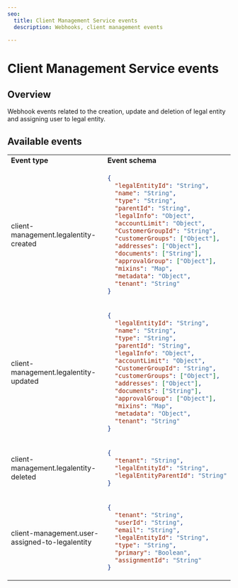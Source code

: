 ```yaml
---
seo:
  title: Client Management Service events
  description: Webhooks, client management events

---
```


# Client Management Service events

## Overview

Webhook events related to the creation, update and deletion of legal entity and assigning user to legal entity.

## Available events

<table>
  <tr>
    <td><b>Event type</b></td>
    <td><b>Event schema</b></td>
  </tr>
<tr>
    <td>client-management.legalentity-created</td>
<td>

```json
{
  "legalEntityId": "String",
  "name": "String",
  "type": "String",
  "parentId": "String",
  "legalInfo": "Object",
  "accountLimit": "Object",
  "CustomerGroupId": "String",
  "customerGroups": ["Object"],
  "addresses": ["Object"],
  "documents": ["String"],
  "approvalGroup": ["Object"],
  "mixins": "Map",
  "metadata": "Object",
  "tenant": "String"
}
```
</td>
  </tr>
<tr>
    <td>client-management.legalentity-updated</td>
<td>

```json
{
  "legalEntityId": "String",
  "name": "String",
  "type": "String",
  "parentId": "String",
  "legalInfo": "Object",
  "accountLimit": "Object",
  "CustomerGroupId": "String",
  "customerGroups": ["Object"],
  "addresses": ["Object"],
  "documents": ["String"],
  "approvalGroup": ["Object"],
  "mixins": "Map",
  "metadata": "Object",
  "tenant": "String"
}
```
</td>
  </tr>
  <tr>
      <td>client-management.legalentity-deleted</td>
  <td>

```json
{
  "tenant": "String",
  "legalEntityId": "String",
  "legalEntityParentId": "String"
}
```
</td>
  </tr>
<tr>
    <td>client-management.user-assigned-to-legalentity</td>
<td>

```json
{
  "tenant": "String",
  "userId": "String",
  "email": "String",
  "legalEntityId": "String",
  "type": "String",
  "primary": "Boolean",
  "assignmentId": "String"
}
```
  </td>
    </tr>
</table>

